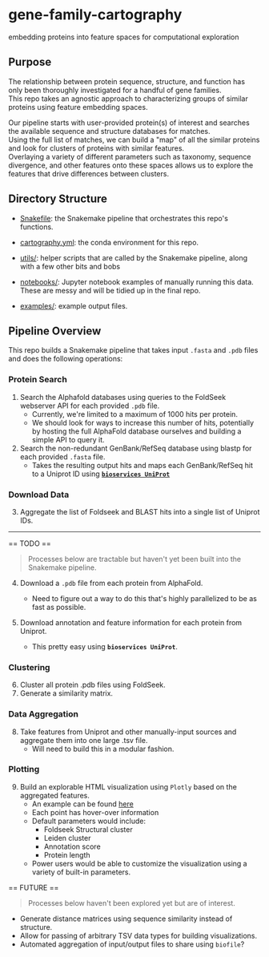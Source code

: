 # gene-family-cartography
embedding proteins into feature spaces for computational exploration

## Purpose
The relationship between protein sequence, structure, and function has only been thoroughly investigated for a handful of gene families.  
This repo takes an agnostic approach to characterizing groups of similar proteins using feature embedding spaces.  

Our pipeline starts with user-provided protein(s) of interest and searches the available sequence and structure databases for matches.  
Using the full list of matches, we can build a "map" of all the similar proteins and look for clusters of proteins with similar features.  
Overlaying a variety of different parameters such as taxonomy, sequence divergence, and other features onto these spaces allows us to explore the features that drive differences between clusters.

## Directory Structure
- [Snakefile](Snakefile): the Snakemake pipeline that orchestrates this repo's functions.
- [cartography.yml](cartography.yml): the conda environment for this repo.  

- [utils/](utils/): helper scripts that are called by the Snakemake pipeline, along with a few other bits and bobs
- [notebooks/](notebooks/): Jupyter notebook examples of manually running this data. These are messy and will be tidied up in the final repo.
- [examples/](examples/): example output files.

## Pipeline Overview
This repo builds a Snakemake pipeline that takes input `.fasta` and `.pdb` files and does the following operations:

### Protein Search
1. Search the Alphafold databases using queries to the FoldSeek webserver API for each provided `.pdb` file.  
    - Currently, we're limited to a maximum of 1000 hits per protein.  
    - We should look for ways to increase this number of hits, potentially by hosting the full AlphaFold database ourselves and building a simple API to query it.  
2. Search the non-redundant GenBank/RefSeq database using blastp for each provided `.fasta` file.  
    - Takes the resulting output hits and maps each GenBank/RefSeq hit to a Uniprot ID using [**`bioservices UniProt`**](https://bioservices.readthedocs.io/en/latest/references.html#module-bioservices.uniprot)  

### Download Data
3. Aggregate the list of Foldseek and BLAST hits into a single list of Uniprot IDs.  

---
== TODO ==
> Processes below are tractable but haven't yet been built into the Snakemake pipeline.  

4. Download a `.pdb` file from each protein from AlphaFold.  
    - Need to figure out a way to do this that's highly parallelized to be as fast as possible.  

5. Download annotation and feature information for each protein from Uniprot.  
    - This pretty easy using **`bioservices UniProt`**.  

### Clustering

6. Cluster all protein .pdb files using FoldSeek.  
7. Generate a similarity matrix.

### Data Aggregation

8. Take features from Uniprot and other manually-input sources and aggregate them into one large .tsv file.
    - Will need to build this in a modular fashion.

### Plotting

9. Build an explorable HTML visualization using `Plotly` based on the aggregated features.  
    - An example can be found [here](examples/scatter.html)
    - Each point has hover-over information
    - Default parameters would include:
        - Foldseek Structural cluster
        - Leiden cluster
        - Annotation score
        - Protein length
    - Power users would be able to customize the visualization using a variety of built-in parameters.

== FUTURE ==
> Processes below haven't been explored yet but are of interest.

- Generate distance matrices using sequence similarity instead of structure.
- Allow for passing of arbitrary TSV data types for building visualizations.
- Automated aggregation of input/output files to share using `biofile`?
